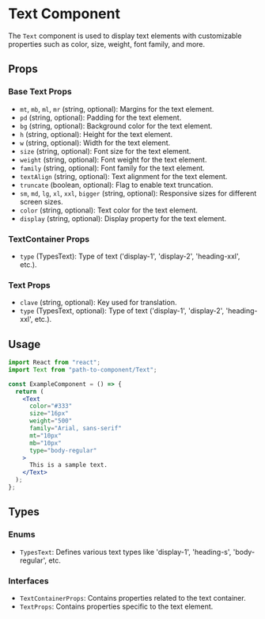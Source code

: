 # Text Component

The `Text` component is used to display text elements with customizable properties such as color, size, weight, font family, and more.

## Props

### Base Text Props

- `mt`, `mb`, `ml`, `mr` (string, optional): Margins for the text element.
- `pd` (string, optional): Padding for the text element.
- `bg` (string, optional): Background color for the text element.
- `h` (string, optional): Height for the text element.
- `w` (string, optional): Width for the text element.
- `size` (string, optional): Font size for the text element.
- `weight` (string, optional): Font weight for the text element.
- `family` (string, optional): Font family for the text element.
- `textAlign` (string, optional): Text alignment for the text element.
- `truncate` (boolean, optional): Flag to enable text truncation.
- `sm`, `md`, `lg`, `xl`, `xxl`, `bigger` (string, optional): Responsive sizes for different screen sizes.
- `color` (string, optional): Text color for the text element.
- `display` (string, optional): Display property for the text element.

### TextContainer Props

- `type` (TypesText): Type of text ('display-1', 'display-2', 'heading-xxl', etc.).

### Text Props

- `clave` (string, optional): Key used for translation.
- `type` (TypesText, optional): Type of text ('display-1', 'display-2', 'heading-xxl', etc.).

## Usage

```jsx
import React from "react";
import Text from "path-to-component/Text";

const ExampleComponent = () => {
  return (
    <Text
      color="#333"
      size="16px"
      weight="500"
      family="Arial, sans-serif"
      mt="10px"
      mb="10px"
      type="body-regular"
    >
      This is a sample text.
    </Text>
  );
};
```

## Types

### Enums

- `TypesText`: Defines various text types like 'display-1', 'heading-s', 'body-regular', etc.

### Interfaces

- `TextContainerProps`: Contains properties related to the text container.
- `TextProps`: Contains properties specific to the text element.
